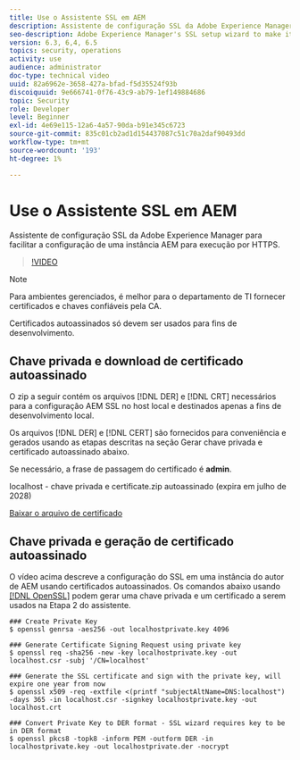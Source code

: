 ```yaml
---
title: Use o Assistente SSL em AEM
description: Assistente de configuração SSL da Adobe Experience Manager para facilitar a configuração de uma instância AEM para execução por HTTPS.
seo-description: Adobe Experience Manager's SSL setup wizard to make it easier to set up an AEM instance to run over HTTPS.
version: 6.3, 6,4, 6.5
topics: security, operations
activity: use
audience: administrator
doc-type: technical video
uuid: 82a6962e-3658-427a-bfad-f5d35524f93b
discoiquuid: 9e666741-0f76-43c9-ab79-1ef149884686
topic: Security
role: Developer
level: Beginner
exl-id: 4e69e115-12a6-4a57-90da-b91e345c6723
source-git-commit: 835c01cb2ad1d154437087c51c70a2daf90493dd
workflow-type: tm+mt
source-wordcount: '193'
ht-degree: 1%

---
```


# Use o Assistente SSL em AEM

Assistente de configuração SSL da Adobe Experience Manager para facilitar a configuração de uma instância AEM para execução por HTTPS.

>[!VIDEO](https://video.tv.adobe.com/v/17993/?quality=12&learn=on)

>[!NOTE]
>
>Para ambientes gerenciados, é melhor para o departamento de TI fornecer certificados e chaves confiáveis pela CA.
>
>Certificados autoassinados só devem ser usados para fins de desenvolvimento.

## Chave privada e download de certificado autoassinado

O zip a seguir contém os arquivos [!DNL DER] e [!DNL CRT] necessários para a configuração AEM SSL no host local e destinados apenas a fins de desenvolvimento local.

Os arquivos [!DNL DER] e [!DNL CERT] são fornecidos para conveniência e gerados usando as etapas descritas na seção Gerar chave privada e certificado autoassinado abaixo.

Se necessário, a frase de passagem do certificado é **admin**.

localhost - chave privada e certificate.zip autoassinado (expira em julho de 2028)

[Baixar o arquivo de certificado](assets/use-the-ssl-wizard/certificate.zip)

## Chave privada e geração de certificado autoassinado

O vídeo acima descreve a configuração do SSL em uma instância do autor de AEM usando certificados autoassinados. Os comandos abaixo usando [[!DNL OpenSSL]](https://www.openssl.org/) podem gerar uma chave privada e um certificado a serem usados na Etapa 2 do assistente.

```shell
### Create Private Key
$ openssl genrsa -aes256 -out localhostprivate.key 4096

### Generate Certificate Signing Request using private key
$ openssl req -sha256 -new -key localhostprivate.key -out localhost.csr -subj '/CN=localhost'

### Generate the SSL certificate and sign with the private key, will expire one year from now
$ openssl x509 -req -extfile <(printf "subjectAltName=DNS:localhost") -days 365 -in localhost.csr -signkey localhostprivate.key -out localhost.crt

### Convert Private Key to DER format - SSL wizard requires key to be in DER format
$ openssl pkcs8 -topk8 -inform PEM -outform DER -in localhostprivate.key -out localhostprivate.der -nocrypt
```
